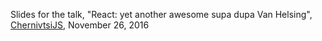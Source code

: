 Slides for the talk, "React: yet another awesome supa dupa Van Helsing", [ChernivtsiJS](http://chernivtsi.js.org), November 26, 2016
